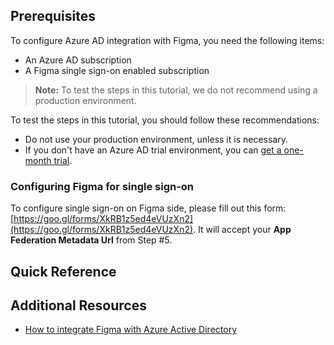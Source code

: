 ## Prerequisites

To configure Azure AD integration with Figma, you need the following items:

- An Azure AD subscription
- A Figma single sign-on enabled subscription

> **Note:**
> To test the steps in this tutorial, we do not recommend using a production environment.

To test the steps in this tutorial, you should follow these recommendations:

- Do not use your production environment, unless it is necessary.
- If you don't have an Azure AD trial environment, you can [get a one-month trial](https://azure.microsoft.com/pricing/free-trial/).

### Configuring Figma for single sign-on

To configure single sign-on on Figma side, please fill out this form: [https://goo.gl/forms/XkRB1z5ed4eVUzXn2](https://goo.gl/forms/XkRB1z5ed4eVUzXn2). It will accept your **App Federation Metadata Url** from Step #5.

## Quick Reference

## Additional Resources

* [How to integrate Figma with Azure Active Directory](https://docs.microsoft.com/azure/active-directory/saas-apps/figma-tutorial)
